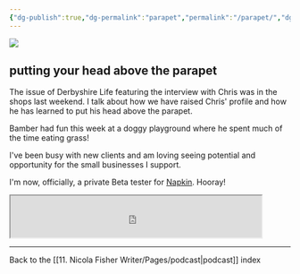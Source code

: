 ```yaml
---
{"dg-publish":true,"dg-permalink":"parapet","permalink":"/parapet/","dgPassFrontmatter":true,"created":"","updated":""}
---
```



![](https://source.unsplash.com/vrRD_lluhQk/1900x1200)

## putting your head above the parapet

The issue of Derbyshire Life featuring the interview with Chris was in the shops last weekend. I talk about how we have raised Chris' profile and how he has learned to put his head above the parapet.

Bamber had fun this week at a doggy playground where he spent much of the time eating grass!

I've been busy with new clients and am loving seeing potential and opportunity for the small businesses I support.

I'm now, officially, a private Beta tester for [Napkin](https://www.napkin.one/). Hooray!

<iframe src="https://drive.google.com/file/d/1Qi_jvGQ1yhG3XJ2KfIi7EzH3_-vDLQYV/preview" width="450" height="75" allow="autoplay"></iframe>

---

Back to the [[11. Nicola Fisher Writer/Pages/podcast\|podcast]] index
